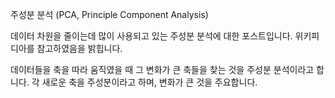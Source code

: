 주성분 분석 (PCA, Principle Component Analysis)

데이터 차원을 줄이는데 많이 사용되고 있는 주성분 분석에 대한 포스트입니다. 위키피디아를 참고하였음을 밝힙니다.

데이터들을 축을 따라 움직였을 때 그 변화가 큰 축들을 찾는 것을 주성분 분석이라고 합니다. 각 새로운 축을 주성분이라고 하며, 변화가 큰 것을 주요합니다.



<!--stackedit_data:
eyJoaXN0b3J5IjpbLTcxOTI1NTkyMiw3ODMyNzMyMDIsMTg4Nz
c3NTYyMF19
-->